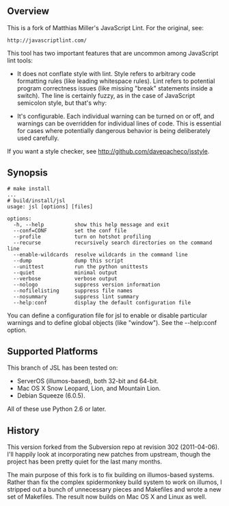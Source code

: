Overview
--------

This is a fork of Matthias Miller's JavaScript Lint.  For the original, see:

    http://javascriptlint.com/

This tool has two important features that are uncommon among JavaScript lint
tools:

- It does not conflate style with lint.  Style refers to arbitrary code
  formatting rules (like leading whitespace rules).  Lint refers to potential
  program correctness issues (like missing "break" statements inside a switch).
  The line is certainly fuzzy, as in the case of JavaScript semicolon style,
  but that's why:

- It's configurable.  Each individual warning can be turned on or off, and
  warnings can be overridden for individual lines of code.  This is essential
  for cases where potentially dangerous behavior is being deliberately used
  carefully.

If you want a style checker, see http://github.com/davepacheco/jsstyle.


Synopsis
--------

    # make install
    ...
    # build/install/jsl
    usage: jsl [options] [files]
    
    options:
      -h, --help          show this help message and exit
      --conf=CONF         set the conf file
      --profile           turn on hotshot profiling
      --recurse           recursively search directories on the command line
      --enable-wildcards  resolve wildcards in the command line
      --dump              dump this script
      --unittest          run the python unittests
      --quiet             minimal output
      --verbose           verbose output
      --nologo            suppress version information
      --nofilelisting     suppress file names
      --nosummary         suppress lint summary
      --help:conf         display the default configuration file

You can define a configuration file for jsl to enable or disable particular
warnings and to define global objects (like "window").  See the --help:conf
option.


Supported Platforms
-------------------

This branch of JSL has been tested on:

- ServerOS (illumos-based), both 32-bit and 64-bit.
- Mac OS X Snow Leopard, Lion, and Mountain Lion.
- Debian Squeeze (6.0.5).

All of these use Python 2.6 or later.

History
-------

This version forked from the Subversion repo at revision 302 (2011-04-06).
I'll happily look at incorporating new patches from upstream, though the
project has been pretty quiet for the last many months.

The main purpose of this fork is to fix building on illumos-based systems.
Rather than fix the complex spidermonkey build system to work on illumos, I
stripped out a bunch of unnecessary pieces and Makefiles and wrote a new set of
Makefiles.  The result now builds on Mac OS X and Linux as well.
